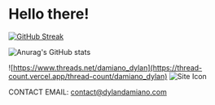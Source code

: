 # Hello there!


[![GitHub Streak](https://github-readme-streak-stats.herokuapp.com?user=dylandamiano&theme=dark-smoky&hide_border=true)](https://git.io/streak-stats)

![Anurag's GitHub stats](https://github-readme-stats.vercel.app/api?username=dylandamiano&show_icons=true&theme=dark)

![https://www.threads.net/damiano_dylan](https://thread-count.vercel.app/thread-count/damiano_dylan)
![Site Icon](https://dylandamiano.com/images/favicon.png)

CONTACT EMAIL: contact@dylandamiano.com

<!--
**dylandamiano/dylandamiano** is a ✨ _special_ ✨ repository because its `README.md` (this file) appears on your GitHub profile.

Here are some ideas to get you started:

- 🔭 I’m currently working on ...
- 🌱 I’m currently learning ...
- 👯 I’m looking to collaborate on ...
- 🤔 I’m looking for help with ...
- 💬 Ask me about ...
- 📫 How to reach me: ...
- 😄 Pronouns: ...
- ⚡ Fun fact: ...
-->
